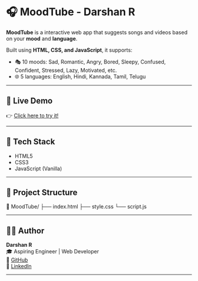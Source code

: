 # 🎧 MoodTube - Darshan R

**MoodTube** is a interactive web app that suggests songs and videos based on your **mood** and **language**.

Built using **HTML, CSS, and JavaScript**, it supports:
- 🎭 10 moods: Sad, Romantic, Angry, Bored, Sleepy, Confused, Confident, Stressed, Lazy, Motivated, etc.
- 🌐 5 languages: English, Hindi, Kannada, Tamil, Telugu

---

## 🚀 Live Demo  
👉 [Click here to try it!](https://darshan82775.github.io/MoodTube)

---

## 🧠 Tech Stack  
- HTML5  
- CSS3  
- JavaScript (Vanilla)

---

## 📂 Project Structure
📁 MoodTube/
├── index.html
├── style.css
└── script.js


---

## 🙋‍♂️ Author
**Darshan R**  
🎓 Aspiring Engineer | Web Developer  
🔗 [GitHub](https://github.com/Darshan82775)  
🔗 [LinkedIn](https://www.linkedin.com/in/darshan-r-83bb83287)

---



